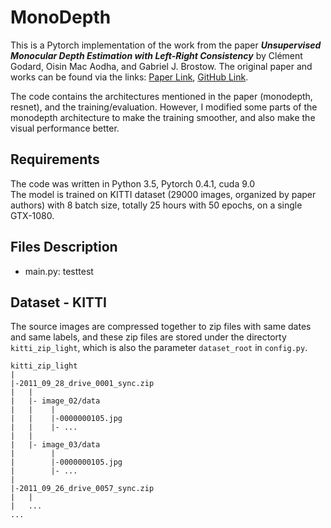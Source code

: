 # MonoDepth

This is a Pytorch implementation of the work from the paper ***_Unsupervised Monocular Depth Estimation with Left-Right Consistency_*** by Clément Godard, Oisin Mac Aodha, and Gabriel J. Brostow. The original paper and works can be found via the links: <a href='https://arxiv.org/abs/1609.03677'>Paper Link</a>, <a href='https://github.com/mrharicot/monodepth'>GitHub Link</a>.

The code contains the architectures mentioned in the paper (monodepth, resnet), and the training/evaluation. However, I modified some parts of the monodepth architecture to make the training smoother, and also make the visual performance better.

## Requirements
The code was written in Python 3.5, Pytorch 0.4.1, cuda 9.0<br>
The model is trained on KITTI dataset (29000 images, organized by paper authors) with 8 batch size, totally 25 hours with 50 epochs, on a single GTX-1080.

## Files Description
* main.py: testtest

## Dataset -  KITTI
The source images are compressed together to zip files with same dates and same labels, and these zip files are stored under the directorty ```kitti_zip_light```, which is also the parameter ```dataset_root``` in ```config.py```.

```
kitti_zip_light
|
|-2011_09_28_drive_0001_sync.zip
|   |
|   |- image_02/data
|   |    |
|   |    |-0000000105.jpg
|   |    |- ...
|   |
|   |- image_03/data
|        |
|        |-0000000105.jpg
|        |- ...
|     
|-2011_09_26_drive_0057_sync.zip
|   |
|   ...
...

```
